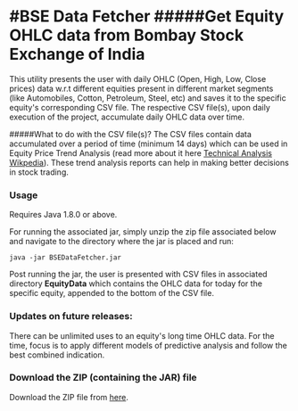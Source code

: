 #BSE Data Fetcher
#####Get Equity OHLC data from Bombay Stock Exchange of India 
======================================================

This utility presents the user with daily OHLC (Open, High, Low, Close prices) data w.r.t different equities present in different market segments (like Automobiles, Cotton, Petroleum, Steel, etc) and saves it to the specific equity's corresponding CSV file. The respective CSV file(s), upon daily execution of the project, accumulate daily OHLC data over time. 

#####What to do with the CSV file(s)?
The CSV files contain data accumulated over a period of time (minimum 14 days) which can be used in Equity Price Trend Analysis (read more about it here [Technical Analysis Wikpedia](https://en.wikipedia.org/wiki/Technical_analysis)). These trend analysis reports can help in making better decisions in stock trading.


### Usage
Requires Java 1.8.0 or above.

For running the associated jar, simply unzip the zip file associated below and navigate to the directory where the jar is placed and run:
```
java -jar BSEDataFetcher.jar
```
Post running the jar, the user is presented with CSV files in associated directory **EquityData** which contains the OHLC data for today for the specific equity, appended to the bottom of the CSV file.

### Updates on future releases:
There can be unlimited uses to an equity's long time OHLC data. For the time, focus is to apply different models of predictive analysis and follow the best combined indication.  

### Download the ZIP (containing the JAR) file

Download the ZIP file from [here](https://github.com/sigmakappa/BSEDataFetcher/blob/master/BSEDataFetcher.zip).
